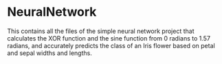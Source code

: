 # NeuralNetwork
This contains all the files of the simple neural network project that calculates the XOR function and 
the sine function from 0 radians to 1.57 radians, and accurately predicts the class of an Iris flower
based on petal and sepal widths and lengths.
